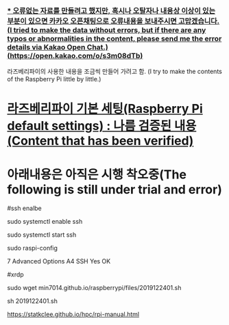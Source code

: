 ### [* 오류없는 자료를 만들려고 했지만, 혹시나 오탈자나 내용상 이상이 있는 부분이 있으면 카카오 오픈채팅으로 오류내용을 보내주시면 고맙겠습니다.(I tried to make the data without errors, but if there are any typos or abnormalities in the content, please send me the error details via Kakao Open Chat.)(https://open.kakao.com/o/s3m08dTb)](https://open.kakao.com/o/s3m08dTb) 



라즈베리파이의 사용한 내용을 조금씩 만들어 가려고 함.
(I try to make the contents of the Raspberry Pi little by little.)

# [라즈베리파이 기본 세팅(Raspberry Pi default settings) : 나름 검증된 내용(Content that has been verified)](./files/2020010202.md) 

# 아래내용은 아직은 시행 착오중(The following is still under trial and error)


#ssh enalbe

sudo systemctl enable ssh

sudo systemctl start ssh

sudo raspi-config

7 Advanced Options 
A4 SSH
Yes
OK

#xrdp

sudo wget min7014.github.io/raspberrypi/files/2019122401.sh 

sh 2019122401.sh 



https://statkclee.github.io/hpc/rpi-manual.html
